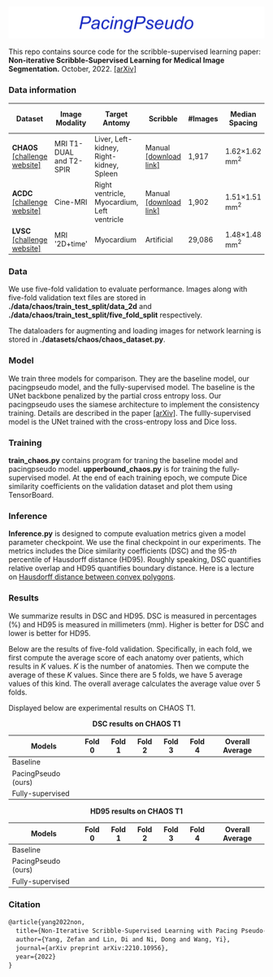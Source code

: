 ![logo](./images/logo.png)

This repo contains source code for the scribble-supervised learning paper: **Non-iterative Scribble-Supervised Learning for Medical Image Segmentation.** October, 2022. [[arXiv]](https://arxiv.org/pdf/2210.10956.pdf)

### Data information

| Dataset                                                      | Image Modality          | Target Antomy                               | Scribble                                                     | #Images | Median Spacing          | Center-Crop Size |
| ------------------------------------------------------------ | ----------------------- | ------------------------------------------- | ------------------------------------------------------------ | ------- | ----------------------- | ---------------- |
| **CHAOS** [[challenge website]](https://chaos.grand-challenge.org/) | MRI T1-DUAL and T2-SPIR | Liver, Left-kidney, Right-kidney, Spleen    | Manual [[download link]](https://drive.google.com/file/d/1LFfso17fxPaCcwcQJ4lzyKKG22EKGnlt/view?usp=share_link) | 1,917   | 1.62$\times$1.62 mm$^2$ | 256$\times$256   |
| **ACDC** [[challenge website]](https://www.creatis.insa-lyon.fr/Challenge/acdc/databases.html) | Cine-MRI                | Right ventricle, Myocardium, Left ventricle | Manual [[download link]](https://vios-s.github.io/multiscale-adversarial-attention-gates/data) | 1,902   | 1.51$\times$1.51 mm$^2$ | 224$\times$224   |
| **LVSC** [[challenge website]](https://www.cardiacatlas.org/challenges/lv-segmentation-challenge/) | MRI '2D+time'           | Myocardium                                  | Artificial                                                   | 29,086  | 1.48$\times$1.48 mm$^2$ | 256$\times$256   |

### Data

We use five-fold validation to evaluate performance. Images along with five-fold validation text files are stored in **./data/chaos/train_test_split/data_2d** and **./data/chaos/train_test_split/five_fold_split** respectively. 

The dataloaders for augmenting and loading images for network learning is stored in **./datasets/chaos/chaos_dataset.py**.

### Model

We train three models for comparison. They are the baseline model, our pacingpseudo model, and the fully-supervised model. The baseline is the UNet backbone penalized by the partial cross entropy loss. Our pacingpseudo uses the siamese architecture to implement the consistency training. Details are described in the paper [[arXiv]](https://arxiv.org/pdf/2210.10956.pdf). The fullly-supervised model is the UNet trained with the cross-entropy loss and Dice loss.

### Training

**train_chaos.py** contains program for traning the baseline model and pacingpseudo model. **upperbound_chaos.py** is for training the fully-supervised model. At the end of each training epoch, we compute Dice similarity coefficients on the validation dataset and plot them using TensorBoard.

### Inference

**Inference.py** is designed to compute evaluation metrics given a model parameter checkpoint. We use the final checkpoint in our experiments. The metrics includes the Dice similarity coefficients (DSC) and the 95-*th* percentile of Hausdorff distance (HD95). Roughly speaking, DSC quantifies relative overlap and HD95 quantifies boundary distance. Here is a lecture on [Hausdorff distance between convex polygons](http://cgm.cs.mcgill.ca/~godfried/teaching/cg-projects/98/normand/main.html).


### Results

We summarize results in DSC and HD95. DSC is measured in percentages (%) and HD95 is measured in millimeters (mm). Higher is better for DSC and lower is better for HD95.

Below are the results of five-fold validation. Specifically,  in each fold, we first compute the average score of each anatomy over patients, which results in $K$ values. $K$ is the number of anatomies. Then we compute the average of these $K$ values. Since there are 5 folds, we have 5 average values of this kind. The overall average calculates the average value over 5 folds.

Displayed below are experimental results on CHAOS T1.

<center><b>DSC results on CHAOS T1</b></center>

| Models              | Fold 0 | Fold 1 | Fold 2 | Fold 3 | Fold 4 | Overall Average |
| ------------------- | ------ | ------ | ------ | ------ | ------ | --------------- |
| Baseline            |        |        |        |        |        |                 |
| PacingPseudo (ours) |        |        |        |        |        |                 |
| Fully-supervised    |        |        |        |        |        |                 |

<center><b>HD95 results on CHAOS T1</b></center>

| Models              | Fold 0 | Fold 1 | Fold 2 | Fold 3 | Fold 4 | Overall Average |
| ------------------- | ------ | ------ | ------ | ------ | ------ | --------------- |
| Baseline            |        |        |        |        |        |                 |
| PacingPseudo (ours) |        |        |        |        |        |                 |
| Fully-supervised    |        |        |        |        |        |                 |

### Citation

```latex
@article{yang2022non,
  title={Non-Iterative Scribble-Supervised Learning with Pacing Pseudo-Masks for Medical Image Segmentation},
  author={Yang, Zefan and Lin, Di and Ni, Dong and Wang, Yi},
  journal={arXiv preprint arXiv:2210.10956},
  year={2022}
}
```
